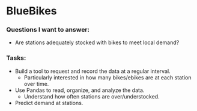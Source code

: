 # BlueBikes

### Questions I want to answer:

- Are stations adequately stocked with bikes to meet local demand?

### Tasks:

- Build a tool to request and record the data at a regular interval.
  - Particularly interested in how many bikes/ebikes are at each station over time.
- Use Pandas to read, organize, and analyze the data.
  - Understand how often stations are over/understocked.
- Predict demand at stations.